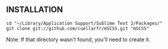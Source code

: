 INSTALLATION
------------

    cd "~/Library/Application Support/Sublime Text 2/Packages/"
    git clone git://github.com/cuellarfr/mSCSS.git "mSCSS"

Note: If that directory wasn't found, you'll need to create it.
